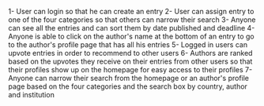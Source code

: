 1- User can login so that he can create an entry
2- User can assign entry to one of the four categories so that others can narrow their search
3- Anyone can see all the entries and can sort them by date published and deadline
4- Anyone is able to click on the author's name at the bottom of an entry to go to the author's profile page that has all his entries
5- Logged in users can upvote entries in order to recommend to other users
6- Authors are ranked based on the upvotes they receive on their entries from other users so that their profiles show up on the homepage for easy access to their profiles
7- Anyone can narrow their search from the homepage or an author's profile page based on the four categories and the search box by country, author and institution
